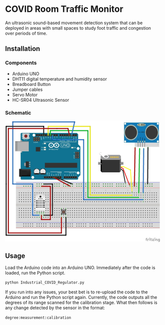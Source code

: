 # COVID Room Traffic Monitor

An ultrasonic sound-based movement detection system that can be deployed in areas with small spaces to study foot traffic and congestion over periods of time.

## Installation

### Components
- Arduino UNO 
- DHT11 digital temperature and humidity sensor
- Breadboard Button
- Jumper cables
- Servo Motor
- HC-SR04 Ultrasonic Sensor

### Schematic
![Schematic](images/schematic.jpg)

## Usage

Load the Arduino code into an Arduino UNO. Immediately after the code is loaded, run the Python script.
```python
python Industrial_COVID_Regulator.py
```

If you run into any issues, your best bet is to re-upload the code to the Arduino and run the Python script again. Currently, the code outputs all the degrees of its range scanned for the calibration stage. What then follows is any change detected by the sensor in the format:

`degree:measurement:calibration`
